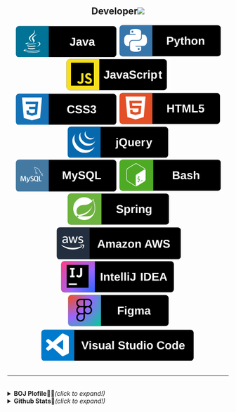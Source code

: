 <!--
### Hi there 👋

**Kim-SuBin/Kim-SuBin** is a ✨ _special_ ✨ repository because its `README.md` (this file) appears on your GitHub profile.

Here are some ideas to get you started:

- 🔭 I’m currently working on ...
- 🌱 I’m currently learning ...
- 👯 I’m looking to collaborate on ...
- 🤔 I’m looking for help with ...
- 💬 Ask me about ...
- 📫 How to reach me: ...
- 😄 Pronouns: ...
- ⚡ Fun fact: ...
-->



<div align="center">
<!--   <h2>Hi, guys!<img src="https://media.giphy.com/media/hvRJCLFzcasrR4ia7z/giphy.gif" width="25px"></h2> -->
<!--   <h3>I'm Subin🐰, a goal-oriented and passionate.<br />
  I’m currently learning Spring.😎
  </h3><br /> -->
  
<!--    [![Gmail Badge](./svg/social/gmail.svg)](mailto:2504sb@gmail.com) -->
<!--   <a href="https://subin-0320.tistory.com/"><img src="./svg/social/tistory.svg" alt="subin's blog" /></a> -->
<!--   <a href="https://www.linkedin.com/in/subin-kim-4933401ab/"><img src="./svg/social/linkedin.svg" alt="subin's linkedin" /></a> -->
  <!-- <a herf="https://www.youtube.com/channel/UCerox7diybjCKTNXfrqN-7g"><img src="./svg/streaming/youtube.svg" alt="subin's youtube" /></a> -->
</div>

<br />
<!-- <div align="center">

  ![Profile views](https://gpvc.arturio.dev/Kim-SuBin)

</div> -->

<!-- <br /> -->

<!-- --- -->

<!-- <br /> -->

<div align="center">

<!-- <h3>💙Languages and Tools💙</h3> -->

  <h2>Developer<img src="https://media.giphy.com/media/cn2LKatpvy89MTVR3e/source.gif" height="40"></h2>
  
  <img src="./svg/dev/languages/java.svg" alt="java" />
  <img src="./svg/dev/languages/python.svg" alt="python" />
  <img src="./svg/dev/languages/javascript.svg" alt="javascript" /> <br/>
  <img src="./svg/dev/languages/css3.svg" alt="css3" />
  <img src="./svg/dev/languages/html5.svg" alt="html5" />
  <img src="./svg/dev/library/jquery.svg" alt="jquery" /> <br/>
  <img src="./svg/dev/system/mysql.svg" alt="mysql" />
  <img src="./svg/dev/languages/gnubash.svg" alt="gnubash" />
<!--   <img src="./svg/dev/library/bootstrap.svg" alt="bootstrap" /> -->
  <!-- <img src="./svg/dev/framework/vue-dot-js.svg" alt="vue.js" /> -->
  <img src="./svg/dev/framework/spring.svg" alt="spring" /> <br/>
  <!-- <img src="./svg/dev/platform/docker.svg" alt="docker" /> -->
  <!-- <img src="./svg/dev/platform/kubernetes.svg" alt="kubernetes" /> -->
  <img src="./svg/dev/service/amazonaws.svg" alt="amazonaws" />
  <img src="./svg/dev/tool/intellijidea.svg" alt="intelliJ" /> <br/>
  <img src="./svg/dev/tool/figma.svg" alt="figma" />
  <img src="./svg/dev/tool/visualstudiocode.svg" alt="VScode" />
<!--   <img src="./svg/dev/tool/pycharm.svg" alt="pyCharm" /> -->

</div>

<br />

---

<br />

<details>
<summary><b>BOJ Plofile👩‍💻</b><i>(click to expand!)</i></summary>

[![Solved.ac프로필](http://mazassumnida.wtf/api/v2/generate_badge?boj=2504sb)](https://solved.ac/2504sb)

</details>

<details>
<summary><b>Github Stats🐤</b><i>(click to expand!)</i></summary>
  
[![Anurag's github stats](https://github-readme-stats.vercel.app/api?username=Kim-SuBin)](https://github.com/anuraghazra/github-readme-stats)

</details>


<!--
자주 안쓰는건 빼두자 :D
<img src="./svg/dev/languages/c.svg" alt="c" />
<img src="./svg/dev/languages/cplusplus.svg" alt="cpp" />
<img src="./svg/dev/library/thymeleaf.svg" alt="thymleaf" />
<img src="./svg/dev/system/h2.svg" alt="h2" />
<img src="./svg/dev/framework/django.svg" alt="django" />

<h3> My favorite Repositories </h3>

<a href="https://github.com/Kim-SuBin/TIL">
  <img align="left" src="https://github-readme-stats.vercel.app/api/pin/?username=Kim-SuBin&repo=TIL&theme=vue&show_icons=true" />
</a>
-->
